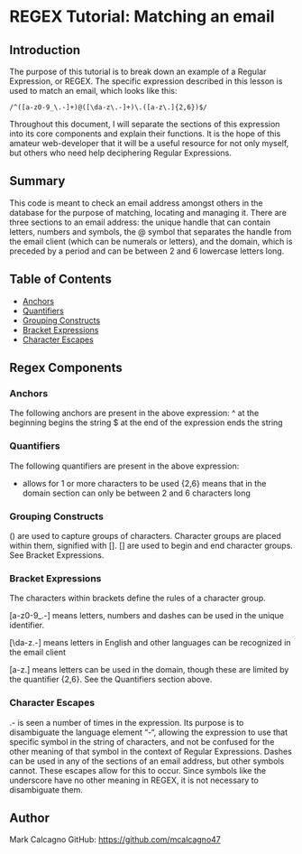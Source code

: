 # REGEX Tutorial: Matching an email


## Introduction

The purpose of this tutorial is to break down an example of a Regular Expression, or REGEX.  The specific expression described in this lesson is used to match an email, which looks like this: 

`/^([a-z0-9_\.-]+)@([\da-z\.-]+)\.([a-z\.]{2,6})$/`

Throughout this document, I will separate the sections of this expression into its core components and explain their functions.  It is the hope of this amateur web-developer that it will be a useful resource for not only myself, but others who need help deciphering Regular Expressions.


## Summary

This code is meant to check an email address amongst others in the database for the purpose of matching, locating and managing it.  There are three sections to an email address: the unique handle that can contain letters, numbers and symbols, the @ symbol that separates the handle from the email client (which can be numerals or letters), and the domain, which is preceded by a period and can be between 2 and 6 lowercase letters long.


## Table of Contents

- [Anchors](#anchors)
- [Quantifiers](#quantifiers)
- [Grouping Constructs](#grouping-constructs)
- [Bracket Expressions](#bracket-expressions)
- [Character Escapes](#character-escapes)

## Regex Components

### Anchors
The following anchors are present in the above expression: 
^ at the beginning begins the string
$ at the end of the expression ends the string

### Quantifiers
The following quantifiers are present in the above expression:
+ allows for 1 or more characters to be used
{2,6} means that in the domain section can only be between 2 and 6 characters long

### Grouping Constructs
() are used to capture groups of characters. Character groups are placed within them, signified with [].
[] are used to begin and end character groups.  See Bracket Expressions. 


### Bracket Expressions
The characters within brackets define the rules of a character group.

[a-z0-9_\.-] means letters, numbers and dashes can be used in the unique identifier.

[\da-z\.-] means letters in English and other languages can be recognized in the email client

[a-z\.] means letters can  be used in the domain, though these are limited by the quantifier {2,6}.  See the Quantifiers section above.


### Character Escapes
\.- is seen a number of times in the expression.  Its purpose is to disambiguate the language element “-“, allowing the expression to use that specific symbol in the string of characters, and not be confused for the other meaning of that symbol in the context of Regular Expressions.  Dashes can be used in any of the sections of an email address, but other symbols cannot.  These escapes allow for this to occur.  Since symbols like the underscore have no other meaning in REGEX, it is not necessary to disambiguate them.


## Author

Mark Calcagno
GitHub: https://github.com/mcalcagno47 

